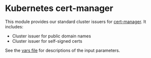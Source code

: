 # Kubernetes cert-manager

This module provides our standard cluster issuers for [cert-manager](https://cert-manager.io/). It includes:

- Cluster issuer for public domain names
- Cluster issuer for self-signed certs

See the [vars file](./vars.tf) for descriptions of the input parameters.
